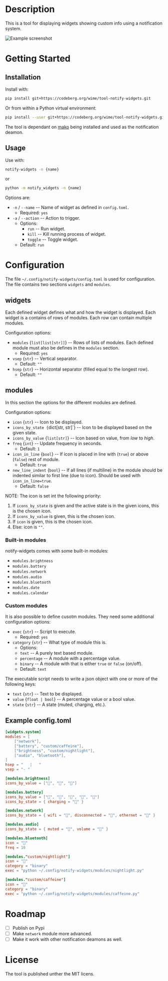 # Description
This is a tool for displaying widgets showing custom info using a notification system.

![Example screenshot](Resources/screenshot.png)

# Getting Started
## Installation
Install with:
```sh
pip install git+https://codeberg.org/wime/tool-notify-widgets.git
```
Or from within a Python virtual environment:
```sh
pip install --user git+https://codeberg.org/wime/tool-notify-widgets.git
```


The tool is dependant on [mako](https://github.com/emersion/mako) being installed and used as the notification deamon.

## Usage
Use with:
```sh
notify-widgets -n {name}
```
or
```sh
python -m notify_widgets -n {name}
```

Options are:
* `-n` / `--name` -- Name of widget as defined in `config.toml`.
    - Required: `yes`
* `-a` / `--action` -- Action to trigger.
    - Options:
        * `run` -- Run widget.
        * `kill` -- Kill running process of widget.
        * `toggle` -- Toggle widget.
    * Default: `run`

# Configuration
The file `~/.config/notify-widgets/config.toml` is used for configuration. The file contains two sections `widgets` and `modules`.

## widgets
Each defined widget defines what and how the widget is displayed. Each widget is a contains of rows of modules. Each row can contain multiple modules.

Configuration options:
* `modules` {`list[list[str]]`} -- Rows of lists of modules. Each defined module must also be defines in the `modules` section.
    - Required: `yes`
* `vsep` {`str`} -- Vertical separator.
    - Default: `""`
* `hsep` {`str`} -- Horizontal separator (filled equal to the longest row).
    - Default: `""`

## modules
In this section the options for the different modules are defined. 

Configuration options:
* `icon` {`str`} -- Icon to be displayed.
* `icons_by_state {`dict[str, str]`} -- Icon to be displayed based on the given state.
* `icons_by_value` {`list[str]`} -- Icon based on value, from *low* to *high*. 
* `freq` {`int`} -- Update frequency in seconds.
    - Default: `1`
* `icon_in_line` {`bool`} -- If icon is placed in line with (`true`) or above (`false`) rest of module.
    - Default: `true`
* `new_line_indent` {`bool`} -- If all lines (if multiline) in the module should be indented similar to first line (due to icon). Should be used with `icon_in_line=true`.
    - Default: `false`

NOTE: The icon is set int the following priority:
1. If `icons_by_state` is given and the active state is in the given icons, this is the chosen icon.
2. If `icons_by_value` is given, this is the chosen icon.
3. If `icon` is given, this is the chosen icon.
4. Else: icon is `""`.

### Built-in modules
notify-widgets comes with some built-in modules:
* `modules.brightness`
* `modules.battery`
* `modules.network`
* `modules.audio`
* `modules.bluetooth`
* `modules.date`
* `modules.calendar`

### Custom modules
It is also possible to define cusotm modules. They need some additional configuration options:

* `exec` {`str`} -- Script to execute.
    - Required: `yes`
* `category` {`str`} -- What type of module this is.
    - Options:
	* `text` -- A purely text based module.
	* `percentage` -- A module with a percentage value.
	* `binary` -- A module with that is either `true` or `false` (on/off).
    - Default: `text`

The executable script needs to write a json object with one or more of the following keys:
* `text` {`str`} -- Text to be displayed.
* `value` {`float | bool`} -- A percentage value or a bool value.
* `state` {`str`} -- A state (muted, charging, etc.).

## Example config.toml
```toml
[widgets.system]
modules = [
	["network"],
	["battery", "custom/caffeine"],
	["brightness", "custom/nightlight"],
	["audio", "bluetooth"],
]
hsep = "   ¦   "
vsep = "- "

[modules.brightness]
icons_by_value = ["󰃞", "󰃟", "󰃠"]

[modules.battery]
icons_by_value = ["", "", "", "", ""]
icons_by_state = { charging = "" }

[modules.network]
icons_by_state = { wifi = "󰖩", disconnected = "󰖪", ethernet = "󰈀" }

[modules.audio]
icons_by_state = { muted = "", volume = "" }

[modules.bluetooth]
icon = ""
freq = 10

[modules."custom/nightlight"]
icon = ""
category = "binary"
exec = "python ~/.config/notify-widgets/modules/nightlight.py"

[modules."custom/caffeine"]
icon = ""
category = "binary"
exec = "python ~/.config/notify-widgets/modules/caffeine.py"
```

# Roadmap
* [ ] Publish on Pypi
* [ ] Make `network` module more advanced.
* [ ] Make it work with other notification deamons as well.

# License
The tool is published unther the MIT licens.
